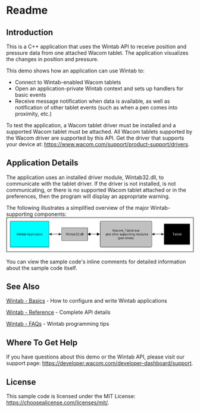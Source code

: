 # Readme

## Introduction
This is a C++ application that uses the Wintab API to receive position and pressure data from one attached Wacom tablet. The application visualizes the changes in position and pressure.

This demo shows how an application can use Wintab to:

* Connect to Wintab-enabled Wacom tablets
* Open an application-private Wintab context and sets up handlers for basic events
* Receive message notification when data is available, as well as notification of other tablet events (such as when a pen comes into proximity, etc.)

To test the application, a Wacom tablet driver must be installed and a supported Wacom tablet must be attached. All Wacom tablets supported by the Wacom driver are supported by this API. Get the driver that supports your device at: https://www.wacom.com/support/product-support/drivers.

## Application Details
The application uses an installed driver module, Wintab32.dll, to communicate with the tablet driver.  If the driver is not installed, is not communicating, or there is no supported Wacom tablet attached or in the preferences, then the program will display an appropriate warning.

The following illustrates a simplified overview of the major Wintab-supporting components:
![](./Media/sc-gs-pt-wintabOverview.png)

You can view the sample code's inline comments for detailed information about the sample code itself.


## See Also
[Wintab - Basics](https://developer-docs.wacom.com/wacom-device-api/docs/wintab-basics) - How to configure and write Wintab applications  

[Wintab - Reference](https://developer-docs.wacom.com/wacom-device-api/docs/wintab-reference) - Complete API details 

[Wintab - FAQs](https://developer-docs.wacom.com/wacom-device-api/docs/wintab-faqs) - Wintab programming tips  


## Where To Get Help
If you have questions about this demo or the Wintab API, please visit our support page: https://developer.wacom.com/developer-dashboard/support.

 
## License
This sample code is licensed under the MIT License: https://choosealicense.com/licenses/mit/.